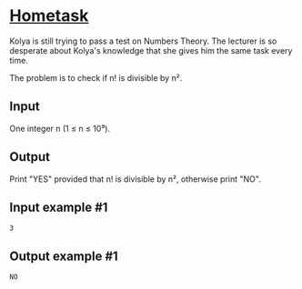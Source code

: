 # [Hometask](https://www.e-olymp.com/en/problems/1642)
Kolya is still trying to pass a test on Numbers Theory. The lecturer is so desperate about Kolya's knowledge that she gives him the same task every time.

The problem is to check if n! is divisible by n².

## Input
One integer n (1 ≤ n ≤ 10⁹).

## Output
Print "YES" provided that n! is divisible by n², otherwise print "NO".

## Input example #1
```
3
```

## Output example #1
```
NO
```
